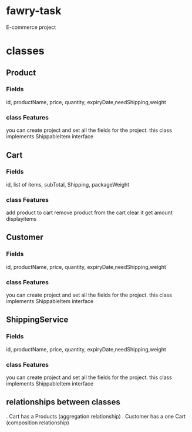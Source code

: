 # fawry-task
E-commerce project 
# classes 
## Product
### Fields 
id, productName, price, quantity, expiryDate,needShipping,weight
### class Features
you can create project and set all the fields for the project.
this class implements ShippableItem interface
## Cart
### Fields 
id, list of items, subTotal, Shipping, packageWeight
### class Features
add product to cart 
remove product from the cart
clear it
get amount
displayitems
## Customer
### Fields 
id, productName, price, quantity, expiryDate,needShipping,weight
### class Features
you can create project and set all the fields for the project.
this class implements ShippableItem interface
## ShippingService
### Fields 
id, productName, price, quantity, expiryDate,needShipping,weight
### class Features
you can create project and set all the fields for the project.
this class implements ShippableItem interface

## relationships between classes
. Cart has a Products (aggregation relationship)
. Customer has a one Cart (composition relationship)
